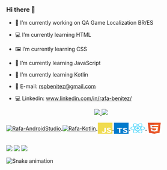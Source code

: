 ### Hi there 👋


- 🔭 I’m currently working on QA Game Localization BR/ES<br>

- 💻 I’m currently learning HTML
- 🖼 I’m currently learning CSS
- 🎫 I’m currently learning JavaScript
- 📱 I’m currently learning Kotlin<br>
 
- 📧 E-mail: rspbenitez@gmail.com
- 💻 Linkedin: www.linkedin.com/in/rafa-benitez/

<div align="center">
  <a href="https://github.com/benitezrafa">
  <img height="180em" src="https://github-readme-stats.vercel.app/api?username=benitezrafa&show_icons=true&theme=dark&include_all_commits=true&count_private=true"/>
  <img height="180em" src="https://github-readme-stats.vercel.app/api/top-langs/?username=benitezrafa&layout=compact&langs_count=7&theme=dark"/>
</div>

<div style="display: inline_block"><br>
   <img align="center" alt="Rafa-AndroidStudio" height="30" width="40" src="https://cdn.jsdelivr.net/gh/devicons/devicon/icons/androidstudio/androidstudio-original.svg" />
  <img align="center" alt="Rafa-Kotlin" height="30" width="40" src="https://cdn.jsdelivr.net/gh/devicons/devicon/icons/kotlin/kotlin-original.svg" />
  <img align="center" alt="Rafa-Js" height="30" width="40" src="https://raw.githubusercontent.com/devicons/devicon/master/icons/javascript/javascript-plain.svg">
  <img align="center" alt="Rafa-Ts" height="30" width="40" src="https://raw.githubusercontent.com/devicons/devicon/master/icons/typescript/typescript-plain.svg">
  <img align="center" alt="Rafa-React" height="30" width="40" src="https://raw.githubusercontent.com/devicons/devicon/master/icons/react/react-original.svg">
  <img align="center" alt="Rafa-HTML" height="30" width="40" src="https://raw.githubusercontent.com/devicons/devicon/master/icons/html5/html5-original.svg">

          
           
          
</div>

  ##
  
  <div> 
  <a href="https://www.instagram.com/rafbenitez" target="_blank"><img src="https://img.shields.io/badge/-Instagram-%23E4405F?style=for-the-badge&logo=instagram&logoColor=white" target="_blank"></a>
  <a href = "mailto:rspbenitez@gmail.com"><img src="https://img.shields.io/badge/-Gmail-%23333?style=for-the-badge&logo=gmail&logoColor=white" target="_blank"></a>
  <a href="https://www.linkedin.com/in/rafa-benitez/" target="_blank"><img src="https://img.shields.io/badge/-LinkedIn-%230077B5?style=for-the-badge&logo=linkedin&logoColor=white" target="_blank"></a> 
 
  ![Snake animation](https://github.com/benitezrafa/benitezrafa/blob/output/github-contribution-grid-snake.svg)
 
</div>
